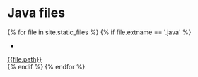 # Java files

{% for file in site.static_files %}
{% if file.extname == '.java' %}
* []({{file.path}})
<div><a href="{{file.path}}">{{file.path}}</a></div>
{% endif %}
{% endfor %}
